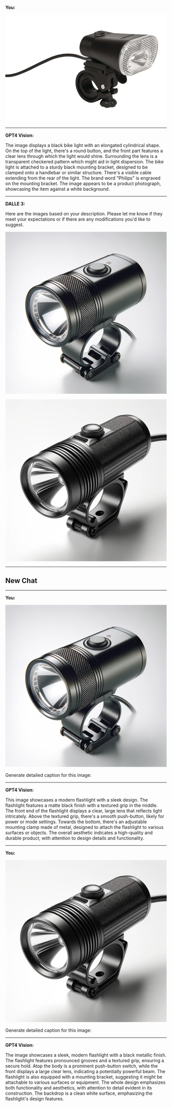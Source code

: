 **You:**

![anything](/1163107363637706862-dalle3-0.jpeg)

------------------

**GPT4 Vision:**

The image displays a black bike light with an elongated cylindrical shape. On the top of the light, there's a round button, and the front part features a clear lens through which the light would shine. Surrounding the lens is a transparent checkered pattern which might aid in light dispersion. The bike light is attached to a sturdy black mounting bracket, designed to be clamped onto a handlebar or similar structure. There's a visible cable extending from the rear of the light. The brand word "Philips" is engraved on the mounting bracket. The image appears to be a product photograph, showcasing the item against a white background.

------------------

**DALLE 3:**

Here are the images based on your description. Please let me know if they meet your expectations or if there are any modifications you'd like to suggest.


![anything](/1163107363637706862-dalle3-1.png)


![anything](/1163107363637706862-dalle3-2.png)


------------------

## New Chat

------------------

**You:**

![Europa](/1163107363637706862-dalle3-1.png)

Generate detailed caption for this image:

------------------

**GPT4 Vision:**

This image showcases a modern flashlight with a sleek design. The flashlight features a matte black finish with a textured grip in the middle. The front end of the flashlight displays a clear, large lens that reflects light intricately. Above the textured grip, there's a smooth push-button, likely for power or mode settings. Towards the bottom, there's an adjustable mounting clamp made of metal, designed to attach the flashlight to various surfaces or objects. The overall aesthetic indicates a high-quality and durable product, with attention to design details and functionality.

------------------

**You:**

![Europa](/1163107363637706862-dalle3-2.png)

Generate detailed caption for this image:

------------------

**GPT4 Vision:**

The image showcases a sleek, modern flashlight with a black metallic finish. The flashlight features pronounced grooves and a textured grip, ensuring a secure hold. Atop the body is a prominent push-button switch, while the front displays a large clear lens, indicating a potentially powerful beam. The flashlight is also equipped with a mounting bracket, suggesting it might be attachable to various surfaces or equipment. The whole design emphasizes both functionality and aesthetics, with attention to detail evident in its construction. The backdrop is a clean white surface, emphasizing the flashlight's design features.